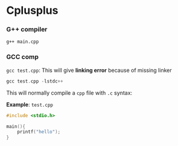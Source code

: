 # Cplusplus

### G++ compiler

``g++ main.cpp``

### GCC comp

``gcc test.cpp``: This will give **linking error** because of missing linker

```cpp
gcc test.cpp -lstdc++
```

This will normally compile a ``cpp`` file with ``.c`` syntax:

**Example**: ``test.cpp``

```cpp
#include <stdio.h>

main(){
	printf("hello");
}
```
